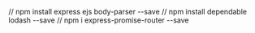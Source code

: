 // npm install express ejs body-parser --save
// npm install dependable lodash --save
// npm i express-promise-router --save